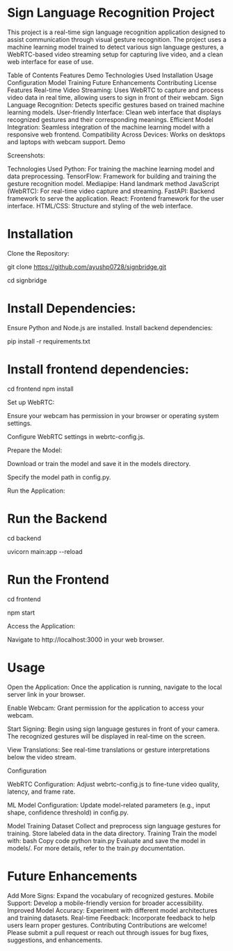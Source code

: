 # Sign Language Recognition Project

This project is a real-time sign language recognition application designed to assist communication through visual gesture recognition. The project uses a machine learning model trained to detect various sign language gestures, a WebRTC-based video streaming setup for capturing live video, and a clean web interface for ease of use.

Table of Contents
Features
Demo
Technologies Used
Installation
Usage
Configuration
Model Training
Future Enhancements
Contributing
License
Features
Real-time Video Streaming: Uses WebRTC to capture and process video data in real time, allowing users to sign in front of their webcam.
Sign Language Recognition: Detects specific gestures based on trained machine learning models.
User-friendly Interface: Clean web interface that displays recognized gestures and their corresponding meanings.
Efficient Model Integration: Seamless integration of the machine learning model with a responsive web frontend.
Compatibility Across Devices: Works on desktops and laptops with webcam support.
Demo

Screenshots:


Technologies Used
Python: For training the machine learning model and data preprocessing.
TensorFlow: Framework for building and training the gesture recognition model.
Mediapipe: Hand landmark method
JavaScript (WebRTC): For real-time video capture and streaming.
FastAPI: Backend framework to serve the application.
React: Frontend framework for the user interface.
HTML/CSS: Structure and styling of the web interface.

# Installation
Clone the Repository:

git clone https://github.com/ayushp0728/signbridge.git

cd signbridge

# Install Dependencies:

Ensure Python and Node.js are installed.
Install backend dependencies:

pip install -r requirements.txt

# Install frontend dependencies:

cd frontend
npm install

Set up WebRTC:

Ensure your webcam has permission in your browser or operating system settings.

Configure WebRTC settings in webrtc-config.js.

Prepare the Model:

Download or train the model and save it in the models directory.

Specify the model path in config.py.

Run the Application:


# Run the Backend

cd backend

uvicorn main:app --reload 

# Run the Frontend

cd frontend

npm start

Access the Application:

Navigate to http://localhost:3000 in your web browser.

# Usage

Open the Application: Once the application is running, navigate to the local server link in your browser.

Enable Webcam: Grant permission for the application to access your webcam.

Start Signing: Begin using sign language gestures in front of your camera. The recognized gestures will be displayed in real-time on the screen.

View Translations: See real-time translations or gesture interpretations below the video stream.

Configuration

WebRTC Configuration: Adjust webrtc-config.js to fine-tune video quality, latency, and frame rate.

ML Model Configuration: Update model-related parameters (e.g., input shape, confidence threshold) in config.py.

Model Training
Dataset
Collect and preprocess sign language gestures for training.
Store labeled data in the data directory.
Training
Train the model with:
bash
Copy code
python train.py
Evaluate and save the model in models/.
For more details, refer to the train.py documentation.

# Future Enhancements

Add More Signs: Expand the vocabulary of recognized gestures.
Mobile Support: Develop a mobile-friendly version for broader accessibility.
Improved Model Accuracy: Experiment with different model architectures and training datasets.
Real-time Feedback: Incorporate feedback to help users learn proper gestures.
Contributing
Contributions are welcome! Please submit a pull request or reach out through issues for bug fixes, suggestions, and enhancements.

